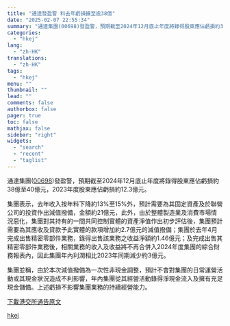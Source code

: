```yaml
---
title: "通達發盈警 料去年虧損擴至逾38億"
date: "2025-02-07 22:55:34"
summary: "通達集團(00698)發盈警，預期截至2024年12月底止年度將錄得股東應佔虧損約38億至40億元，..."
categories:
  - "hkej"
lang:
  - "zh-HK"
translations:
  - "zh-HK"
tags:
  - "hkej"
menu: ""
thumbnail: ""
lead: ""
comments: false
authorbox: false
pager: true
toc: false
mathjax: false
sidebar: "right"
widgets:
  - "search"
  - "recent"
  - "taglist"
---
```


通達集團([00698](https://stock360.hkej.com/quotePlus/00698))發盈警，預期截至2024年12月底止年度將錄得股東應佔虧損約38億至40億元，2023年度股東應佔虧損約12.3億元。

集團表示，去年收入按年料下降約13%至15%外，預計需要為其固定資產及於聯營公司的投資作出減值撥備，金額約21億元，此外，由於整體製造業及消費市場情況惡化，集團對其持有的一間共同控制實體的資產淨值作出初步評估後，集團預計需要為其應收及貸款予此實體的款項增加約2.7億元的減值撥備；集團於去年4月完成出售精密零部件業務，錄得出售該業務之收益淨額約1.46億元；及完成出售其精密零部件業務後，相關業務的收入及收益將不再合併入2024年度集團的綜合財務報表內，因此集團年內利潤相比2023年同期減少約3億元。

集團並稱，由於本次減值撥備為一次性非現金調整，預計不會對集團的日常運營活動或其現金狀況造成不利影響，年內集團從其經營活動錄得淨現金流入及擁有充足現金儲備。上述虧損不影響集團業務的持續經營能力。

[下載港交所通告原文](https://www1.hkexnews.hk/listedco/listconews/sehk/2025/0207/2025020700892_c.pdf)

[hkej](https://www2.hkej.com/instantnews/announcement/article/3995655/%E9%80%9A%E9%81%94%E7%99%BC%E7%9B%88%E8%AD%A6+%E6%96%99%E5%8E%BB%E5%B9%B4%E8%99%A7%E6%90%8D%E6%93%B4%E8%87%B3%E9%80%BE38%E5%84%84)
